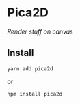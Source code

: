 # Pica2D
*Render stuff on canvas*
## Install
```shell
yarn add pica2d
```
or
```shell
npm install pica2d
```
